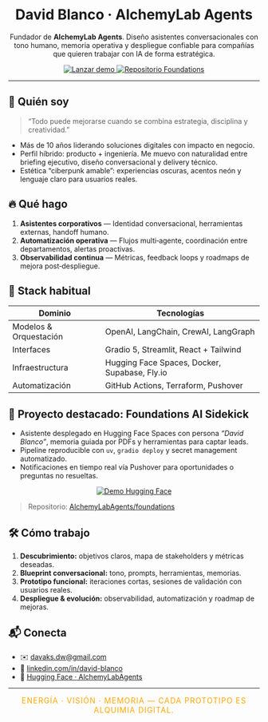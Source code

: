 <h1 align="center">David Blanco · AlchemyLab Agents</h1>

<p align="center">
  Fundador de <strong>AlchemyLab Agents</strong>. Diseño asistentes conversacionales con tono humano, memoria operativa y despliegue confiable para compañías que quieren trabajar con IA de forma estratégica.
</p>

<p align="center">
  <a href="https://huggingface.co/spaces/AlchemyLabAgents/foundations-sidekick" target="_blank">
    <img src="https://img.shields.io/badge/Probar%20el%20Sidekick%20en%20vivo-%23D8409F?style=for-the-badge&logo=huggingface&logoColor=white" alt="Lanzar demo" />
  </a>
  <a href="https://github.com/AlchemyLabAgents/foundations" target="_blank">
    <img src="https://img.shields.io/badge/Código%20del%20proyecto-%230078FF?style=for-the-badge&logo=github&logoColor=white" alt="Repositorio Foundations" />
  </a>
</p>

---

## 🚀 Quién soy

> “Todo puede mejorarse cuando se combina estrategia, disciplina y creatividad.”

- Más de 10 años liderando soluciones digitales con impacto en negocio.
- Perfil híbrido: producto + ingeniería. Me muevo con naturalidad entre briefing ejecutivo, diseño conversacional y delivery técnico.
- Estética “ciberpunk amable”: experiencias oscuras, acentos neón y lenguaje claro para usuarios reales.

## 🔥 Qué hago

1. **Asistentes corporativos** — Identidad conversacional, herramientas externas, handoff humano.
2. **Automatización operativa** — Flujos multi‑agente, coordinación entre departamentos, alertas proactivas.
3. **Observabilidad continua** — Métricas, feedback loops y roadmaps de mejora post‑despliegue.

## 🧰 Stack habitual

| Dominio | Tecnologías |
|---------|-------------|
| Modelos & Orquestación | OpenAI, LangChain, CrewAI, LangGraph |
| Interfaces | Gradio 5, Streamlit, React + Tailwind |
| Infraestructura | Hugging Face Spaces, Docker, Supabase, Fly.io |
| Automatización | GitHub Actions, Terraform, Pushover |

## 🧪 Proyecto destacado: Foundations AI Sidekick

- Asistente desplegado en Hugging Face Spaces con persona <em>“David Blanco”</em>, memoria guiada por PDFs y herramientas para captar leads.
- Pipeline reproducible con `uv`, `gradio deploy` y secret management automatizado.
- Notificaciones en tiempo real vía Pushover para oportunidades o preguntas no resueltas.

<p align="center">
  <a href="https://huggingface.co/spaces/AlchemyLabAgents/foundations-sidekick" target="_blank">
    <img src="https://img.shields.io/badge/Ver%20demo%20en%20Hugging%20Face-%23FFA700?style=flat-square&logo=lightning" alt="Demo Hugging Face" />
  </a>
</p>

> Repositorio: [AlchemyLabAgents/foundations](https://github.com/AlchemyLabAgents/foundations)

## 🛠️ Cómo trabajo

1. **Descubrimiento:** objetivos claros, mapa de stakeholders y métricas deseadas.
2. **Blueprint conversacional:** tono, prompts, herramientas, memorias.
3. **Prototipo funcional:** iteraciones cortas, sesiones de validación con usuarios reales.
4. **Despliegue & evolución:** observabilidad, automatización y roadmap de mejoras.

## 📬 Conecta

- ✉️ [davaks.dw@gmail.com](mailto:davaks.dw@gmail.com)
- 💼 [linkedin.com/in/david-blanco](https://www.linkedin.com/in/david-blanco)
- 🤖 [Hugging Face · AlchemyLabAgents](https://huggingface.co/AlchemyLabAgents)

---

<p align="center" style="font-size:0.95rem; letter-spacing:0.08em; text-transform:uppercase; color:#FFA700;">
  Energía · Visión · Memoria — Cada prototipo es alquimia digital.
</p>
